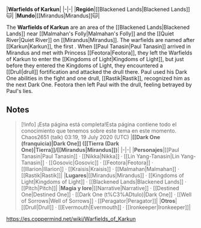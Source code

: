 |**Warfields of Karkun**|
|-|-|
|**Región**|[[Blackened Lands\|Blackened Lands]]🐱︎|
|**Mundo**|[[Mirandus\|Mirandus]]🐱︎|

The **Warfields of Karkun** are an area of the [[Blackened Lands\|Blackened Lands]] near [[Malmahan's Folly\|Malmahan's Folly]] and the [[Quiet River\|Quiet River]] on [[Mirandus\|Mirandus]]. The warfields are named after [[Karkun\|Karkun]], the first .
When [[Paul Tanasin\|Paul Tanasin]] arrived in Mirandus and met with Princess [[Feotora\|Feotora]], they left the Warfields of Karkun to enter the [[Kingdoms of Light\|Kingdoms of Light]], but just before they entered the Kingdoms of Light, they encountered a [[Drull\|drull]] fortification and attacked the drull there. Paul used his Dark One abilities in the fight and one drull, [[Rastik\|Rastik]], recognized him as the next Dark One. Feotora then left Paul with the drull, feeling betrayed by Paul's lies.

## Notes

> [!info] ¡Esta página está completa!Esta página contiene todo el conocimiento que tenemos sobre este tema en este momento.
Chaos2651 (talk) 03:19, 19 July 2020 (UTC)
|**[[Dark One (franquicia)\|Dark One]] ([[Tierra (Dark One)\|Tierra]]/[[Mirandus\|Mirandus]])**|
|-|-|
|**Personajes**|[[Paul Tanasin\|Paul Tanasin]] · [[Nikka\|Nikka]] · [[Lin Yang-Tanasin\|Lin Yang-Tanasin]] · [[Gosovic\|Gosovic]] · [[Feotora\|Feotora]] · [[Illarion\|Illarion]] · [[Kraisis\|Kraisis]] · [[Malmahan\|Malmahan]] · [[Rastik\|Rastik]]|
|**Lugares**|[[Mirandus\|Mirandus]] · [[Kingdoms of Light\|Kingdoms of Light]] · [[Blackened Lands\|Blackened Lands]] · [[Pitch\|Pitch]]|
|**Magia y lore**|[[Narrative\|Narrative]] · [[Destined One\|Destined One]] · [[Dark One (t%C3%ADtulo)\|Dark One]] · [[Well of Sorrows\|Well of Sorrows]] · [[Peragator\|Peragator]]|
|**Otros**|[[Drull\|Drull]] · [[Evermouth\|Evermouth]] · [[Ironkeeper\|Ironkeeper]]|



https://es.coppermind.net/wiki/Warfields_of_Karkun